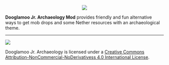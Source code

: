 <p align="center"><img src="https://i.imgur.com/oTSy49u.png"></p>

**Dooglamoo Jr. Archaeology Mod** provides friendly and fun alternative ways to get mob drops and some Nether resources with an archaeological theme.

-----------------

 [<img src="http://i.creativecommons.org/l/by-nc-nd/4.0/88x31.png">](http://creativecommons.org/licenses/by-nc-nd/4.0/deed.en_US)

Dooglamoo Jr. Archaeology is licensed under a [Creative Commons Attribution-NonCommercial-NoDerivativess 4.0 International License](http://creativecommons.org/licenses/by-nc-nd/4.0/deed.en_US).
